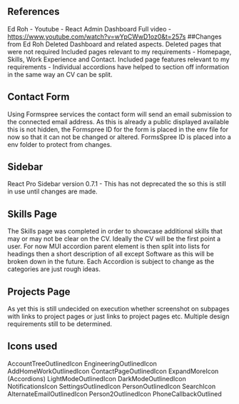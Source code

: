 ## References

Ed Roh - Youtube - React Admin Dashboard
Full video - https://www.youtube.com/watch?v=wYpCWwD1oz0&t=257s
##Changes from Ed Roh
Deleted Dashboard and related aspects.
Deleted pages that were not required
Included pages relevant to my requirements - Homepage, Skills, Work Experience and Contact.
Included page features relevant to my requirements - Individual accordions have helped to section off information in the same way an CV can be split.

## Contact Form

Using Formspree services the contact form will send an email submission to the connected email address. As this is already a public displayed available this is not hidden,
the Formspree ID for the form is placed in the env file for now so that it can not be changed or altered. FormsSpree ID is placed into a env folder to protect from changes.

## Sidebar

React Pro Sidebar version 0.7.1 - This has not deprecated the <ProSiderbar> so this is still in use until changes are made.

## Skills Page

The Skills page was completed in order to showcase additional skills that may or may not be clear on the CV. Ideally the CV will be the first point a user.
For now MUI accordion parent element is then split into lists for headings then a short description of all except Software as this will be broken down in the future.
Each Accordion is subject to change as the categories are just rough ideas.

## Projects Page

As yet this is still undecided on execution whether screenshot on subpages with links to project pages or just links to project pages etc. Multiple design requirements still to be determined.

## Icons used

AccountTreeOutlinedIcon
EngineeringOutlinedIcon
AddHomeWorkOutlinedIcon
ContactPageOutlinedIcon
ExpandMoreIcon (Accordions)
LightModeOutlinedIcon
DarkModeOutlinedIcon
NotificationsIcon
SettingsOutlinedIcon
PersonOutlinedIcon
SearchIcon
AlternateEmailOutlinedIcon
Person2OutlinedIcon
PhoneCallbackOutlined
